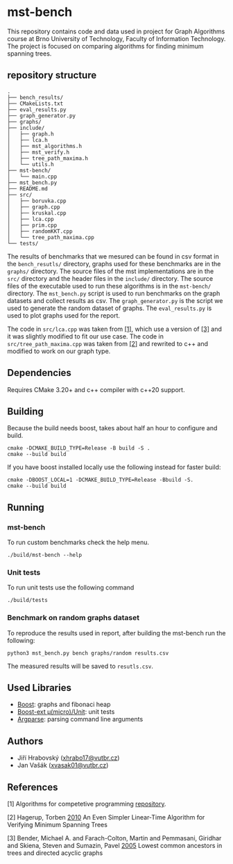 # mst-bench
This repository contains code and data used in project for Graph Algorithms
course at Brno University of Technology, Faculty of Information Technology. 
The project is focused on comparing algorithms for finding minimum spanning trees.

## repository structure
```
.
├── bench_results/
├── CMakeLists.txt
├── eval_results.py
├── graph_generator.py
├── graphs/
├── include/
│   ├── graph.h
│   ├── lca.h
│   ├── mst_algorithms.h
│   ├── mst_verify.h
│   ├── tree_path_maxima.h
│   └── utils.h
├── mst-bench/
│   └── main.cpp
├── mst_bench.py
├── README.md
├── src/
│   ├── boruvka.cpp
│   ├── graph.cpp
│   ├── kruskal.cpp
│   ├── lca.cpp
│   ├── prim.cpp
│   ├── randomKKT.cpp
│   └── tree_path_maxima.cpp
└── tests/

```
The results of benchmarks that we mesured can be found in csv format in
the `bench_resutls/` directory, graphs used for these benchmarks
are in the `graphs/` directory.
The source files of the mst implementations are in the `src/` directory
and the header files in the `include/` directory.
The source files of the
executable used to run these algorithms is in the `mst-bench/` directory.
The `mst_bench.py` script is used to run benchmarks on the graph datasets
and collect results as csv.
The `graph_generator.py` is the script we used to generate the random dataset
of graphs.
The `eval_results.py` is used to plot graphs used for the report.


The code in `src/lca.cpp` was taken from [[1]](#1), which use a version of [[3]](#3)
and it was slightly modified to fit our use case.
The code in `src/tree_path_maxima.cpp` was taken from [[2]](#2) and rewrited to
c++ and modified to work on our graph type.

## Dependencies
Requires CMake 3.20+ and c++ compiler with c++20 support.

## Building 
Because the build needs boost, takes about half an hour to configure and build.
```
cmake -DCMAKE_BUILD_TYPE=Release -B build -S .
cmake --build build
```
If you have boost installed locally use the following instead for faster build:
```
cmake -DBOOST_LOCAL=1 -DCMAKE_BUILD_TYPE=Release -Bbuild -S.
cmake --build build
```
## Running 
### mst-bench
To run custom benchmarks check the help menu.
```
./build/mst-bench --help
```
### Unit tests
To run unit tests use the following command
```
./build/tests
```
### Benchmark on random graphs dataset
To reproduce the results used in report, after building the mst-bench run
the following:
```
python3 mst_bench.py bench graphs/random results.csv
```
The measured results will be saved to `resutls.csv`.

## Used Libraries
- [Boost](https://www.boost.org/): graphs and fibonaci heap
- [Boost-ext μ(micro)/Unit](https://github.com/boost-ext/ut): unit tests 
- [Argparse](https://github.com/p-ranav/argparse): parsing command line arguments

## Authors
- Jiří Hrabovský (xhrabo17@vutbr.cz)
- Jan Vašák (xvasak01@vutbr.cz)

## References
<a id="1">[1]</a>
Algorithms for competetive programming [repository](https://github.com/cp-algorithms/cp-algorithms).

<a id="2">[2]</a>
Hagerup, Torben [2010](https://dl.acm.org/doi/10.5555/1120060.1712350)
An Even Simpler Linear-Time Algorithm for Verifying Minimum Spanning Trees

<a id="3">[3]</a>
Bender, Michael A. and Farach-Colton, Martin and Pemmasani, Giridhar and Skiena, Steven and Sumazin, Pavel [2005](https://dl.acm.org/doi/10.5555/1120060.1712350)
Lowest common ancestors in trees and directed acyclic graphs
